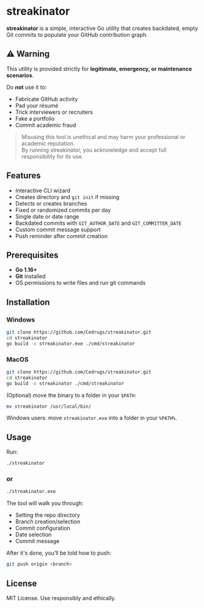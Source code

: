 # streakinator

**streakinator** is a simple, interactive Go utility that creates backdated, empty Git commits to populate your GitHub contribution graph.


## ⚠️ Warning

This utility is provided strictly for **legitimate, emergency, or maintenance scenarios**.

Do **not** use it to:
- Fabricate GitHub activity
- Pad your résumé
- Trick interviewers or recruiters
- Fake a portfolio
- Commit academic fraud

> Misusing this tool is unethical and may harm your professional or academic reputation.  
By running streakinator, you acknowledge and accept full responsibility for its use.


## Features

- Interactive CLI wizard  
- Creates directory and `git init` if missing  
- Detects or creates branches  
- Fixed or randomized commits per day  
- Single date or date range  
- Backdated commits with `GIT_AUTHOR_DATE` and `GIT_COMMITTER_DATE`  
- Custom commit message support  
- Push reminder after commit creation  

## Prerequisites

- **Go 1.16+**
- **Git** installed
- OS permissions to write files and run git commands


## Installation

### Windows
```bash
git clone https://github.com/Cedrugs/streakinator.git
cd streakinator
go build -o streakinator.exe ./cmd/streakinator
```

### MacOS
```bash
git clone https://github.com/Cedrugs/streakinator.git
cd streakinator
go build -o streakinator ./cmd/streakinator
```

(Optional) move the binary to a folder in your `$PATH`:

```bash
mv streakinator /usr/local/bin/
```

Windows users: move `streakinator.exe` into a folder in your `%PATH%`.

## Usage

Run:

```bash
./streakinator
```
### or
```bash
./streakinator.exe
```

The tool will walk you through:
- Setting the repo directory
- Branch creation/selection
- Commit configuration
- Date selection
- Commit message

After it's done, you’ll be told how to push:

```bash
git push origin <branch>
```


## License

MIT License. Use responsibly and ethically.